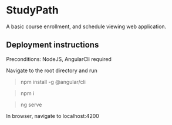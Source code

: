 # StudyPath

A basic course enrollment, and schedule viewing web application.

## Deployment instructions

Preconditions: NodeJS, AngularCli required

Navigate to the root directory and run
  
  > npm install -g @angular/cli
  
  > npm i
  
  > ng serve
  
In browser, navigate to localhost:4200

